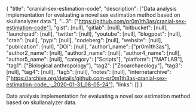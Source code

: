 {
  "title": "cranial-sex-estimation-code",
  "description": ["Data analysis implementation for evaluating a novel sex estimation method based on skullanalyzer data."],
  "...3": ["https://github.com/pr0m1th3as/cranial-sex-estimation-code"],
  "gist": [null],
  "gitlab": [null],
  "bitbucket": [null],
  "launchpad": [null],
  "twitter": [null],
  "youtube": [null],
  "blogpost": [null],
  "cran": [null],
  "pypi": [null],
  "codeberg": [null],
  "website": [null],
  "publication": [null],
  "DOI": [null],
  "author1_name": ["pr0m1th3as"],
  "author2_name": [null],
  "author3_name": [null],
  "author4_name": [null],
  "author5_name": [null],
  "category": ["Scripts"],
  "platform": ["MATLAB"],
  "tag1": ["Biological anthropology"],
  "tag2": ["Zooarchaeology"],
  "tag3": [null],
  "tag4": [null],
  "tag5": [null],
  "notes": [null],
  "internetarchive": ["https://archive.org/details/github.com-pr0m1th3as-cranial-sex-estimation-code_-_2020-01-31_08-05-24"],
  "links": []
}

<!-- Generated by csv2md.R – do not edit by hand -->

Data analysis implementation for evaluating a novel sex estimation method based on skullanalyzer data.